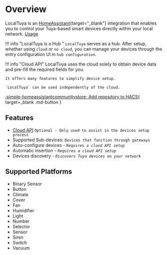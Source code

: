 # Overview

LocalTuya is an [HomeAssistant](https://www.home-assistant.io/){target="_blank"} integration that enables you to control your Tuya-based smart devices directly within your local network. 
[Usage](installation)


!!! info "LocalTuya is a Hub "
    `LocalTuya` serves as a hub. After setup, whether using `cloud` or `no cloud`, you can manage your devices through the entry configuration UI in `hub configuration`.
    <!-- `Each Tuya account can be add on it's own` -->


!!! info "Cloud API"
    LocalTuya uses the cloud solely to obtain device data and pre-fill the required fields for you.

    It offers many features to simplify device setup.

    `LocalTuya` can be used independently of the cloud.

[:simple-homeassistantcommunitystore: Add repository to HACS](https://my.home-assistant.io/redirect/hacs_repository/?category=integration&repository=hass-localtuya&owner=xZetsubou){ target=_blank .md-button }


## Features
<!-- - Supported protocols: `3.1`, `3.2`, `3.3`, `3.4`, and `3.5` -->
- [Cloud API](cloud_api) `Optional - Only used to assist in the devices setup process`
- Supported Sub-devices: `Devices that function through gateways`
- Auto-configure devices - *`Requires a cloud API setup`*
- Automatic insertion - *`Requires a cloud API setup`*
- Devices discovery - *`Discovers Tuya devices on your network`* 

## Supported Platforms
- Binary Sensor
- Button
- Climate
- Cover
- Fan
- Humidifier
- Light
- Number
- Selector
- Sensor
- Siren
- Switch
- Vacuum
